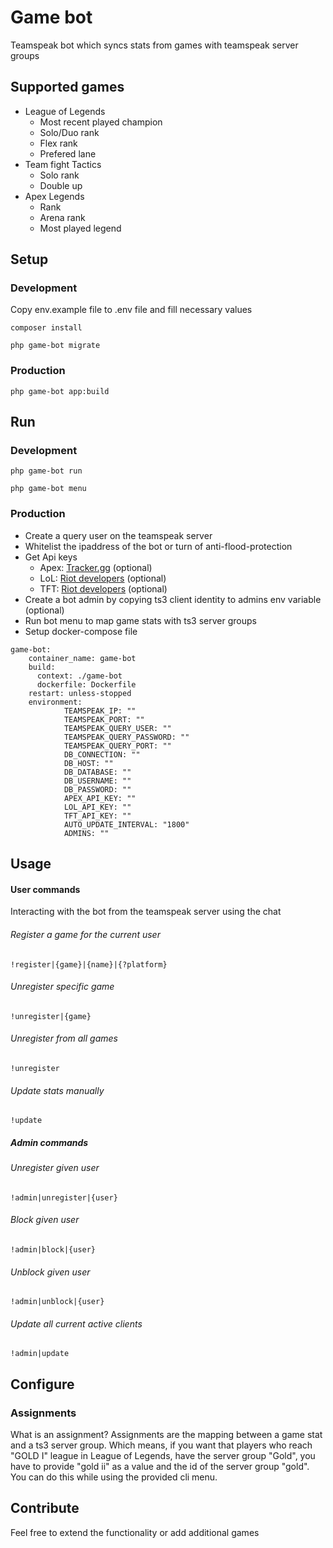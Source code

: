 # Game bot

Teamspeak bot which syncs stats from games with teamspeak server groups

## Supported games

- League of Legends
  - Most recent played champion
  - Solo/Duo rank
  - Flex rank
  - Prefered lane
- Team fight Tactics
  - Solo rank
  - Double up
- Apex Legends
  - Rank
  - Arena rank
  - Most played legend

## Setup

### Development

Copy env.example file to .env file and fill necessary values

```
composer install
```

```
php game-bot migrate
```

### Production

```
php game-bot app:build
```

## Run

### Development

```
php game-bot run
```

```
php game-bot menu
```

### Production

- Create a query user on the teamspeak server
- Whitelist the ipaddress of the bot or turn of anti-flood-protection
- Get Api keys
    - Apex: [Tracker.gg](https://tracker.gg/developers) (optional)
    - LoL: [Riot developers](https://developer.riotgames.com/apis) (optional)
    - TFT: [Riot developers](https://developer.riotgames.com/apis) (optional)
- Create a bot admin by copying ts3 client identity to admins env variable (optional)
- Run bot menu to map game stats with ts3 server groups
- Setup docker-compose file

```
game-bot:
    container_name: game-bot
    build:
      context: ./game-bot
      dockerfile: Dockerfile
    restart: unless-stopped
    environment:
            TEAMSPEAK_IP: ""
            TEAMSPEAK_PORT: ""
            TEAMSPEAK_QUERY_USER: ""
            TEAMSPEAK_QUERY_PASSWORD: ""
            TEAMSPEAK_QUERY_PORT: ""
            DB_CONNECTION: ""
            DB_HOST: ""
            DB_DATABASE: ""
            DB_USERNAME: ""
            DB_PASSWORD: ""
            APEX_API_KEY: ""
            LOL_API_KEY: ""
            TFT_API_KEY: ""
            AUTO_UPDATE_INTERVAL: "1800"
            ADMINS: ""
```

## Usage

#### User commands

Interacting with the bot from the teamspeak server using the chat

###### Register a game for the current user

```
!register|{game}|{name}|{?platform}
```

###### Unregister specific game

```
!unregister|{game}
```

###### Unregister from all games

```
!unregister
```

###### Update stats manually

```
!update
```

##### Admin commands

###### Unregister given user

```
!admin|unregister|{user}
```

###### Block given user

```
!admin|block|{user}
```

###### Unblock given user

```
!admin|unblock|{user}
```

###### Update all current active clients

```
!admin|update
```

## Configure

### Assignments

What is an assignment? Assignments are the mapping between a game stat and a ts3 server group. 
Which means, if you want that players who reach "GOLD I" league in League of Legends, have the server group "Gold", you have to provide "gold ii" as a value and the id of the server group "gold".
You can do this while using the provided cli menu.

## Contribute

Feel free to extend the functionality or add additional games

